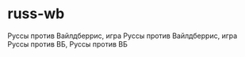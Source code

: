# russ-wb
Руссы против Вайлдберрис, игра Руссы против Вайлдберрис, игра Руссы против ВБ, Руссы против ВБ
